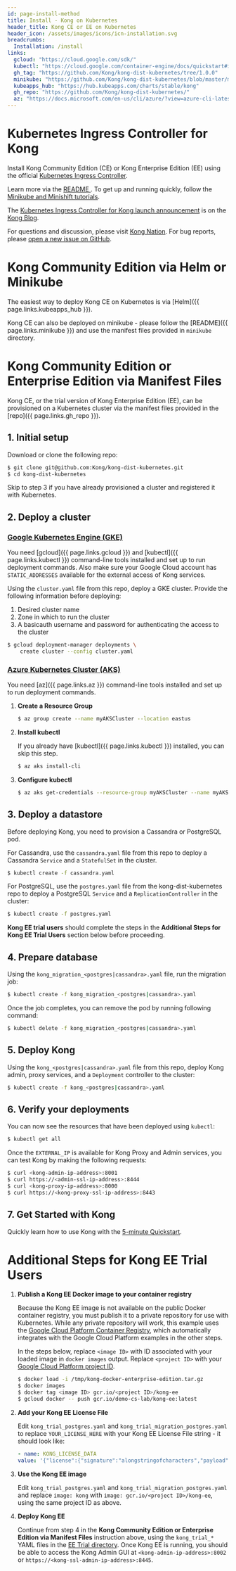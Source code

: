 ```yaml
---
id: page-install-method
title: Install - Kong on Kubernetes
header_title: Kong CE or EE on Kubernetes
header_icon: /assets/images/icons/icn-installation.svg
breadcrumbs:
  Installation: /install
links:
  gcloud: "https://cloud.google.com/sdk/"
  kubectl: "https://cloud.google.com/container-engine/docs/quickstart#install_the_gcloud_command-line_interface"
  gh_tag: "https://github.com/Kong/kong-dist-kubernetes/tree/1.0.0"
  minikube: "https://github.com/Kong/kong-dist-kubernetes/blob/master/minikube/README.md"
  kubeapps_hub: "https://hub.kubeapps.com/charts/stable/kong"
  gh_repo: "https://github.com/Kong/kong-dist-kubernetes/"
  az: "https://docs.microsoft.com/en-us/cli/azure/?view=azure-cli-latest"
---
```


# Kubernetes Ingress Controller for Kong

Install Kong Community Edition (CE) or Kong Enterprise Edition (EE) using the official 
<a href="https://github.com/Kong/kubernetes-ingress-controller">Kubernetes Ingress Controller</a>.

Learn more via the <a href="https://github.com/Kong/kubernetes-ingress-controller/blob/master/README.md">README
</a>. To get up and running quickly, follow the 
<a href="https://github.com/Kong/kubernetes-ingress-controller/tree/master/deploy">Minikube and Minishift tutorials</a>.

The [Kubernetes Ingress Controller for Kong launch announcement](https://konghq.com/blog/kubernetes-ingress-controller-for-kong/) 
is on the [Kong Blog](https://konghq.com/blog/). 

For questions and discussion, please visit [Kong Nation](https://discuss.konghq.com/c/kubernetes). For bug reports, 
please [open a new issue on GitHub](https://github.com/Kong/kubernetes-ingress-controller/issues).

# Kong Community Edition via Helm or Minikube

The easiest way to deploy Kong CE on Kubernetes is via [Helm]({{ page.links.kubeapps_hub }}).

Kong CE can also be deployed on minikube - please follow the [README]({{ page.links.minikube }})
and use the manifest files provided in `minikube` directory.

# Kong Community Edition or Enterprise Edition via Manifest Files

Kong CE, or the trial version of Kong Enterprise Edition (EE), can be provisioned
on a Kubernetes cluster via the manifest files provided
in the [repo]({{ page.links.gh_repo }}).

## 1. **Initial setup**

Download or clone the following repo:

```bash
$ git clone git@github.com:Kong/kong-dist-kubernetes.git
$ cd kong-dist-kubernetes
```

Skip to step 3 if you have already provisioned a cluster and registered it
with Kubernetes.

## 2.  **Deploy a cluster**

### [Google Kubernetes Engine (GKE)](https://cloud.google.com/kubernetes-engine/)

You need [gcloud]({{ page.links.gcloud }}) and [kubectl]({{ page.links.kubectl }})
command-line tools installed and set up to run deployment commands. Also
make sure your Google Cloud account has `STATIC_ADDRESSES` available for
the external access of Kong services.

Using the `cluster.yaml` file from this repo, deploy a
GKE cluster. Provide the following information before deploying:

1. Desired cluster name
2. Zone in which to run the cluster
3. A basicauth username and password for authenticating the access to the
cluster

```bash
$ gcloud deployment-manager deployments \
    create cluster --config cluster.yaml
```

### [Azure Kubernetes Cluster (AKS)](https://docs.microsoft.com/en-us/azure/aks/)

You need [az]({{ page.links.az }}) command-line tools installed and set up to run deployment commands.

1. **Create a Resource Group**

    ```bash
    $ az group create --name myAKSCluster --location eastus
    ```

2. **Install kubectl**

    If you already have [kubectl]({{ page.links.kubectl }}) installed, you can skip this step.

    ```bash
    $ az aks install-cli
    ```

3. **Configure kubectl**

    ```bash
    $ az aks get-credentials --resource-group myAKSCluster --name myAKSCluster
    ```

## 3. **Deploy a datastore**

Before deploying Kong, you need to provision a Cassandra or PostgreSQL pod.

For Cassandra, use the `cassandra.yaml` file from this repo to deploy a
Cassandra `Service` and a `StatefulSet` in the cluster.

```bash
$ kubectl create -f cassandra.yaml
```

For PostgreSQL, use the `postgres.yaml` file from the kong-dist-kubernetes
repo to deploy a PostgreSQL `Service` and a `ReplicationController` in the
cluster:

```bash
$ kubectl create -f postgres.yaml
```

**Kong EE trial users** should complete the steps in the
**Additional Steps for Kong EE Trial Users** section below before proceeding.

## 4. **Prepare database**

Using the `kong_migration_<postgres|cassandra>.yaml` file,
run the migration job:

```bash
$ kubectl create -f kong_migration_<postgres|cassandra>.yaml
```
Once the job completes, you can remove the pod by running following command:

```bash
$ kubectl delete -f kong_migration_<postgres|cassandra>.yaml
```

## 5. **Deploy Kong**

Using the `kong_<postgres|cassandra>.yaml` file from this
repo, deploy Kong admin, proxy services, and a `Deployment` controller to
the cluster:

```bash
$ kubectl create -f kong_<postgres|cassandra>.yaml
```

## 6. **Verify your deployments**

You can now see the resources that have been deployed using `kubectl`:

```bash
$ kubectl get all
```

Once the `EXTERNAL_IP` is available for Kong Proxy and Admin services, you
can test Kong by making the following requests:

```bash
$ curl <kong-admin-ip-address>:8001
$ curl https://<admin-ssl-ip-address>:8444
$ curl <kong-proxy-ip-address>:8000
$ curl https://<kong-proxy-ssl-ip-address>:8443
```

## 7. **Get Started with Kong**

Quickly learn how to use Kong with the
[5-minute Quickstart](/latest/getting-started/quickstart/).

# Additional Steps for Kong EE Trial Users

1. **Publish a Kong EE Docker image to your container registry**

    Because the Kong EE image is not available on the public Docker container registry,
    you must publish it to a private repository for use with Kubernetes. While any private
    repository will work, this example uses the
    [Google Cloud Platform Container Registry](https://cloud.google.com/container-registry/),
    which automatically integrates with the Google Cloud Platform examples in the other steps.

    In the steps below, replace `<image ID>` with ID associated with your loaded image in `docker images` output.
    Replace `<project ID>` with your [Google Cloud Platform project ID](https://support.google.com/cloud/answer/6158840).

    ```bash
    $ docker load -i /tmp/kong-docker-enterprise-edition.tar.gz
    $ docker images
    $ docker tag <image ID> gcr.io/<project ID>/kong-ee
    $ gcloud docker -- push gcr.io/demo-cs-lab/kong-ee:latest
    ```
2. **Add your Kong EE License File**

    Edit `kong_trial_postgres.yaml` and `kong_trial_migration_postgres.yaml` to replace
    `YOUR_LICENSE_HERE` with your Kong EE License File string - it should look like:

    ```yaml
    - name: KONG_LICENSE_DATA
    value: '{"license":{"signature":"alongstringofcharacters","payload":{"customer":"Test Company","license_creation_date":"2018-03-06","product_subscription":"Kong Only","admin_seats":"5","support_plan":"Premier","license_expiration_date":"2018-06-04","license_key":"anotherstringofcharacters"},"version":1}}'
    ```

3. **Use the Kong EE image**

    Edit `kong_trial_postgres.yaml` and `kong_trial_migration_postgres.yaml` and replace
    `image: kong` with `image: gcr.io/<project ID>/kong-ee`, using the same project ID as above.

4. **Deploy Kong EE**

    Continue from step 4 in the **Kong Community Edition or Enterprise Edition via Manifest Files**
    instruction above, using the `kong_trial_*` YAML files in the
    [EE Trial directory](https://github.com/Kong/kong-dist-kubernetes/tree/master/ee-trial).
    Once Kong EE is running, you should be able to access the Kong Admin GUI
    at `<kong-admin-ip-address>:8002` or `https://<kong-ssl-admin-ip-address>:8445`.
